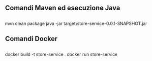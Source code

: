 ## Comandi Maven ed esecuzione Java
##
mvn clean package
java -jar target\store-service-0.0.1-SNAPSHOT.jar

## Comandi Docker
##
docker build -t store-service .
docker run store-service